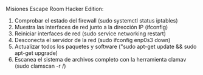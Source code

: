 Misiones Escape Room Hacker Edition:
1. Comprobar el estado del firewall (sudo systemctl status iptables)
2. Muestra las interfaces de red junto a la dirección IP (ifconfig)
3. Reiniciar interfaces de red (sudo service networking restart)
4. Desconecta el servidor de la red (sudo ifconfig enp0s3 down)
5. Actualizar todos los paquetes y software ("sudo apt-get update && sudo apt-get upgrade)
6. Escanea el sistema de archivos completo con la herramienta clamav (sudo clamscan -r /)